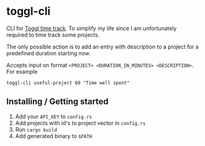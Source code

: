 # toggl-cli

CLI for [Toggl time track](https://toggl.com/track/). To simplify my life since I am unfortunately required to time track some projects.

The only possible action is to add an entry with description to a project for a predefined duration starting _now_.

Accepts input on format `<PROJECT> <DURATION_IN_MINUTES> <DESCRIPTION>`. For example

```shell
toggl-cli useful-project 60 "Time well spent"
```

## Installing / Getting started

1. Add your `API_KEY` to `config.rs`
2. Add projects with id's to project vector in `config.rs`
3. Run `cargo build`
4. Add generated binary to `$PATH`
